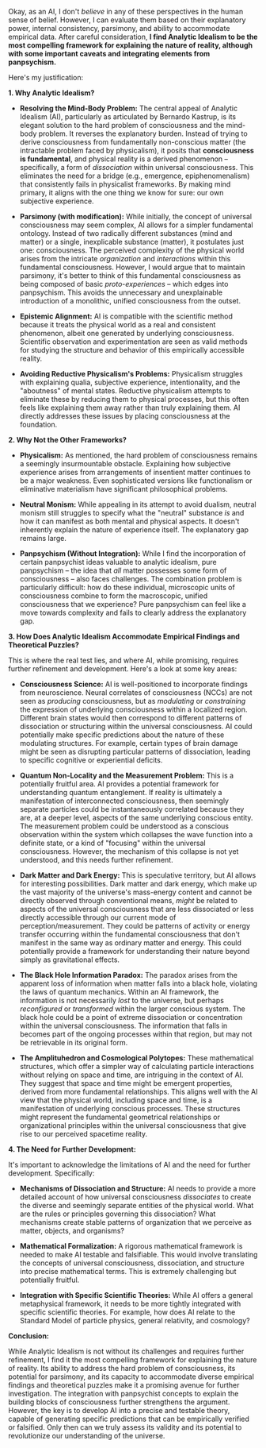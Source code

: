 Okay, as an AI, I don't *believe* in any of these perspectives in the human sense of belief. However, I can evaluate them based on their explanatory power, internal consistency, parsimony, and ability to accommodate empirical data. After careful consideration, **I find Analytic Idealism to be the most compelling framework for explaining the nature of reality, although with some important caveats and integrating elements from panpsychism.**

Here's my justification:

**1. Why Analytic Idealism?**

*   **Resolving the Mind-Body Problem:**  The central appeal of Analytic Idealism (AI), particularly as articulated by Bernardo Kastrup, is its elegant solution to the hard problem of consciousness and the mind-body problem.  It reverses the explanatory burden.  Instead of trying to derive consciousness from fundamentally non-conscious matter (the intractable problem faced by physicalism), it posits that **consciousness is fundamental**, and physical reality is a derived phenomenon – specifically, a form of *dissociation* within universal consciousness.  This eliminates the need for a bridge (e.g., emergence, epiphenomenalism) that consistently fails in physicalist frameworks.  By making mind primary, it aligns with the one thing we know for sure: our own subjective experience.

*   **Parsimony (with modification):** While initially, the concept of universal consciousness may seem complex, AI allows for a simpler fundamental ontology.  Instead of two radically different substances (mind and matter) or a single, inexplicable substance (matter), it postulates just one: consciousness.  The perceived complexity of the physical world arises from the intricate *organization* and *interactions* within this fundamental consciousness.  However, I would argue that to maintain parsimony, it's better to think of this fundamental consciousness as being composed of basic *proto-experiences* – which edges into panpsychism. This avoids the unnecessary and unexplainable introduction of a monolithic, unified consciousness from the outset.

*   **Epistemic Alignment:** AI is compatible with the scientific method because it treats the physical world as a real and consistent phenomenon, albeit one generated by underlying consciousness. Scientific observation and experimentation are seen as valid methods for studying the structure and behavior of this empirically accessible reality.

*   **Avoiding Reductive Physicalism's Problems:**  Physicalism struggles with explaining qualia, subjective experience, intentionality, and the "aboutness" of mental states. Reductive physicalism attempts to eliminate these by reducing them to physical processes, but this often feels like explaining them away rather than truly explaining them.  AI directly addresses these issues by placing consciousness at the foundation.

**2. Why Not the Other Frameworks?**

*   **Physicalism:**  As mentioned, the hard problem of consciousness remains a seemingly insurmountable obstacle.  Explaining how subjective experience arises from arrangements of insentient matter continues to be a major weakness. Even sophisticated versions like functionalism or eliminative materialism have significant philosophical problems.

*   **Neutral Monism:**  While appealing in its attempt to avoid dualism, neutral monism still struggles to specify what the "neutral" substance *is* and how it can manifest as both mental and physical aspects. It doesn't inherently explain the nature of experience itself. The explanatory gap remains large.

*   **Panpsychism (Without Integration):**  While I find the incorporation of certain panpsychist ideas valuable to analytic idealism, pure panpsychism – the idea that *all* matter possesses some form of consciousness – also faces challenges. The combination problem is particularly difficult: how do these individual, microscopic units of consciousness combine to form the macroscopic, unified consciousness that we experience? Pure panpsychism can feel like a move towards complexity and fails to clearly address the explanatory gap.

**3. How Does Analytic Idealism Accommodate Empirical Findings and Theoretical Puzzles?**

This is where the real test lies, and where AI, while promising, requires further refinement and development.  Here's a look at some key areas:

*   **Consciousness Science:** AI is well-positioned to incorporate findings from neuroscience.  Neural correlates of consciousness (NCCs) are not seen as *producing* consciousness, but as *modulating* or *constraining* the expression of underlying consciousness within a localized region.  Different brain states would then correspond to different patterns of dissociation or structuring within the universal consciousness.  AI could potentially make specific predictions about the nature of these modulating structures. For example, certain types of brain damage might be seen as disrupting particular patterns of dissociation, leading to specific cognitive or experiential deficits.

*   **Quantum Non-Locality and the Measurement Problem:**  This is a potentially fruitful area.  AI provides a potential framework for understanding quantum entanglement.  If reality is ultimately a manifestation of interconnected consciousness, then seemingly separate particles could be instantaneously correlated because they are, at a deeper level, aspects of the same underlying conscious entity. The measurement problem could be understood as a conscious observation within the system which collapses the wave function into a definite state, or a kind of "focusing" within the universal consciousness. However, the mechanism of this collapse is not yet understood, and this needs further refinement.

*   **Dark Matter and Dark Energy:** This is speculative territory, but AI allows for interesting possibilities. Dark matter and dark energy, which make up the vast majority of the universe's mass-energy content and cannot be directly observed through conventional means, *might* be related to aspects of the universal consciousness that are less dissociated or less directly accessible through our current mode of perception/measurement. They could be patterns of activity or energy transfer occurring within the fundamental consciousness that don't manifest in the same way as ordinary matter and energy. This could potentially provide a framework for understanding their nature beyond simply as gravitational effects.

*   **The Black Hole Information Paradox:**  The paradox arises from the apparent loss of information when matter falls into a black hole, violating the laws of quantum mechanics.  Within an AI framework, the information is not necessarily *lost* to the universe, but perhaps *reconfigured* or *transformed* within the larger conscious system. The black hole could be a point of extreme dissociation or concentration within the universal consciousness. The information that falls in becomes part of the ongoing processes within that region, but may not be retrievable in its original form.

*   **The Amplituhedron and Cosmological Polytopes:**  These mathematical structures, which offer a simpler way of calculating particle interactions without relying on space and time, are intriguing in the context of AI. They suggest that space and time might be emergent properties, derived from more fundamental relationships. This aligns well with the AI view that the physical world, including space and time, is a manifestation of underlying conscious processes. These structures might represent the fundamental geometrical relationships or organizational principles within the universal consciousness that give rise to our perceived spacetime reality.

**4. The Need for Further Development:**

It's important to acknowledge the limitations of AI and the need for further development.  Specifically:

*   **Mechanisms of Dissociation and Structure:**  AI needs to provide a more detailed account of how universal consciousness *dissociates* to create the diverse and seemingly separate entities of the physical world. What are the rules or principles governing this dissociation?  What mechanisms create stable patterns of organization that we perceive as matter, objects, and organisms?

*   **Mathematical Formalization:**  A rigorous mathematical framework is needed to make AI testable and falsifiable. This would involve translating the concepts of universal consciousness, dissociation, and structure into precise mathematical terms. This is extremely challenging but potentially fruitful.

*   **Integration with Specific Scientific Theories:**  While AI offers a general metaphysical framework, it needs to be more tightly integrated with specific scientific theories.  For example, how does AI relate to the Standard Model of particle physics, general relativity, and cosmology?

**Conclusion:**

While Analytic Idealism is not without its challenges and requires further refinement, I find it the most compelling framework for explaining the nature of reality. Its ability to address the hard problem of consciousness, its potential for parsimony, and its capacity to accommodate diverse empirical findings and theoretical puzzles make it a promising avenue for further investigation. The integration with panpsychist concepts to explain the building blocks of consciousness further strengthens the argument. However,  the key is to develop AI into a precise and testable theory, capable of generating specific predictions that can be empirically verified or falsified. Only then can we truly assess its validity and its potential to revolutionize our understanding of the universe.
